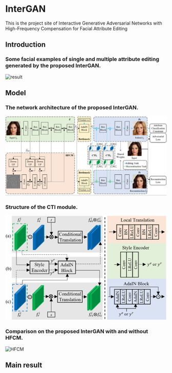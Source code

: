 # InterGAN
This is the project site of Interactive Generative Adversarial Networks with High-Frequency Compensation for Facial Attribute Editing

## Introduction
### Some facial examples of single and multiple attribute editing generated by the proposed InterGAN.
![result](https://raw.githubusercontent.com/sysuhuangwenmin/InterGAN/main/images/result.png)


## Model
### The network architecture of the proposed InterGAN.
![InterGAN](https://raw.githubusercontent.com/sysuhuangwenmin/InterGAN/main/images/InterGAN.png)

### Structure of the CTI module.
![CTI](https://raw.githubusercontent.com/sysuhuangwenmin/InterGAN/main/images/CTI.png)


### Comparison on the proposed InterGAN with and without HFCM.
![HFCM](https://raw.githubusercontent.com/sysuhuangwenmin/InterGAN/main/images/HFCM.png)


## Main result
